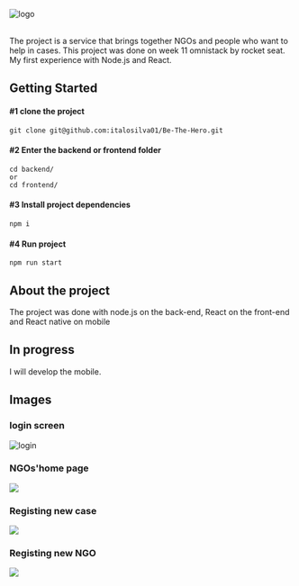 ![logo](https://github.com/italosilva01/Be-The-Hero/blob/refactoring/frontend/src/assets/logo.svg)

<br>
The project is a service that brings together NGOs and people who want to help in cases.
This project was done on week 11 omnistack by rocket seat. 
My first experience with Node.js and React.

## Getting Started
  #### #1 clone the project
  ```
  git clone git@github.com:italosilva01/Be-The-Hero.git
  ```
  #### #2 Enter the backend or frontend folder
 ```
cd backend/ 
or 
cd frontend/  
```
  #### #3 Install project dependencies
 ```
npm i  
```
  #### #4 Run project
  ```
  npm run start
  ```

  
## About the project
The project was done with node.js on the back-end, React on the front-end and React native on mobile

## In progress
I will develop the mobile.

## Images
### login screen
![login](https://github.com/italosilva01/week11_omnistack/blob/refactoring/image/LoginScreen.png)
### NGOs'home page
![](https://github.com/italosilva01/week11_omnistack/blob/refactoring/image/NGOs'Cases.png)
### Registing new case 
![](https://github.com/italosilva01/week11_omnistack/blob/refactoring/image/RegisterNewCase.png)
### Registing new NGO 
![](https://github.com/italosilva01/week11_omnistack/blob/refactoring/image/RegisterNewNGO.png)
